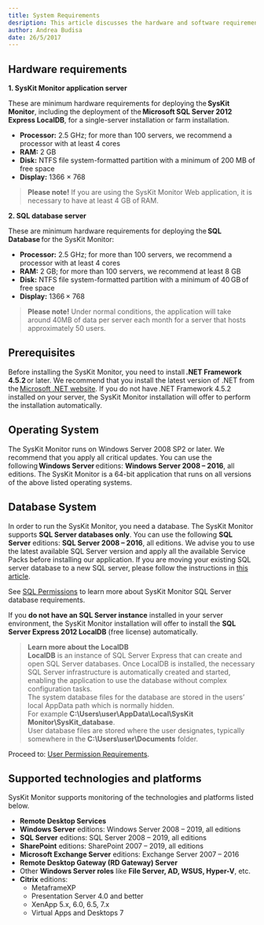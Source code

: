 ```yaml
---
title: System Requirements
desription: This article discusses the hardware and software requirements that are necessary in order to install the SysKit Monitor.
author: Andrea Budisa
date: 26/5/2017
---
```

## Hardware requirements

__1. SysKit Monitor application server__

These are minimum hardware requirements for deploying the __SysKit Monitor__, including the deployment of the __Microsoft SQL Server 2012 Express LocalDB__, for a single-server installation or farm installation.

+ __Processor:__ 2.5 GHz; for more than 100 servers, we recommend a processor with at least 4 cores
+ __RAM:__ 2 GB
+ __Disk:__ NTFS file system-formatted partition with a minimum of 200 MB of free space
+ __Display:__ 1366 × 768

> __Please note!__ If you are using the SysKit Monitor Web application, it is necessary to have at least 4 GB of RAM.

__2. SQL database server__

These are minimum hardware requirements for deploying the __SQL Database__ for the SysKit Monitor:

+ __Processor:__ 2.5 GHz; for more than 100 servers, we recommend a processor with at least 4 cores
+ __RAM:__ 2 GB; for more than 100 servers, we recommend at least 8 GB
+ __Disk:__ NTFS file system-formatted partition with a minimum of 40 GB of free space
+ __Display:__ 1366 × 768

> __Please note!__ Under normal conditions, the application will take around 40MB of data per server each month for a server that hosts approximately 50 users.

## Prerequisites

Before installing the SysKit Monitor, you need to install __.NET Framework 4.5.2__ or later. We recommend that you install the latest version of .NET from the [Microsoft .NET website](https://www.microsoft.com/NET/). If you do not have .NET Framework 4.5.2 installed on your server, the SysKit Monitor installation will offer to perform the installation automatically.

## Operating System

The SysKit Monitor runs on Windows Server 2008 SP2 or later. We recommend that you apply all critical updates.
You can use the following __Windows Server__ editions: __Windows Server 2008 – 2016__, all editions. The SysKit Monitor is a 64-bit application that runs on all versions of the above listed operating systems.

## Database System

In order to run the SysKit Monitor, you need a database. The SysKit Monitor supports __SQL Server databases only__.
You can use the following __SQL Server__ editions: __SQL Server 2008 – 2016__, all editions.
We advise you to use the latest available SQL Server version and apply all the available Service Packs before installing our application.
If you are moving your existing SQL server database to a new SQL server, please follow the instructions in [this article](#internal/how-to/move-database-to-new-server).

See [SQL Permissions](#internal/installation-configuration/configuration-wizard/sql-permissions/create-sql-login) to learn more about SysKit Monitor SQL Server database requirements.

If you __do not have an SQL Server instance__ installed in your server environment, the SysKit Monitor installation will offer to install the __SQL Server Express 2012 LocalDB__ (free license) automatically.

> __Learn more about the LocalDB__   
__LocalDB__ is an instance of SQL Server Express that can create and open SQL Server databases. Once LocalDB is installed, the necessary SQL Server infrastructure is automatically created and started, enabling the application to use the database without complex configuration tasks.  
The system database files for the database are stored in the users’ local AppData path which is normally hidden.  
For example __C:\Users\user\AppData\Local\SysKit Monitor\SysKit_database__.  
User database files are stored where the user designates, typically somewhere in the __C:\Users\user\Documents__ folder.

Proceed to: [User Permission Requirements](#internal/requirements/user-permission-requirements).

## Supported technologies and platforms

SysKit Monitor supports monitoring of the technologies and platforms listed below.
+ __Remote Desktop Services__
+ __Windows Server__ editions: Windows Server 2008 – 2019, all editions
+ __SQL Server__ editions: SQL Server 2008 – 2019, all editions
+ __SharePoint__ editions: SharePoint 2007 – 2019, all editions
+ __Microsoft Exchange Server__ editions: Exchange Server 2007 – 2016
+ __Remote Desktop Gateway (RD Gateway) Server__
+ Other __Windows Server roles__ like __File Server, AD, WSUS, Hyper-V__, etc.
+ __Citrix__ editions:
  * MetaframeXP
  * Presentation Server 4.0 and better
  * XenApp 5.x, 6.0, 6.5, 7.x
  * Virtual Apps and Desktops 7